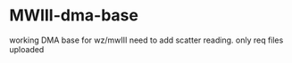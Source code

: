 # MWIII-dma-base
working DMA base for wz/mwIII need to add scatter reading. only req files uploaded 
